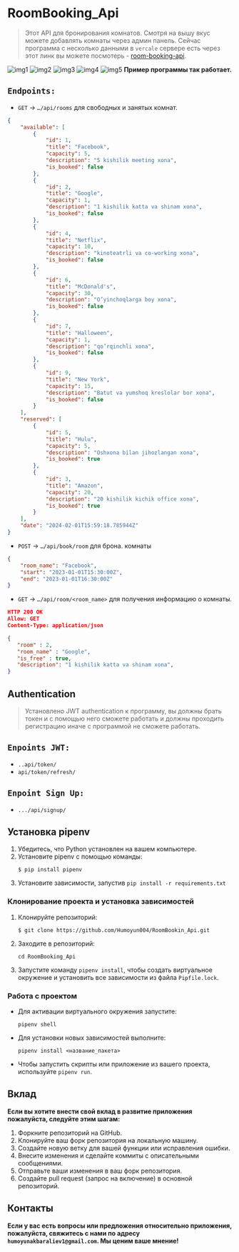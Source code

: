 # RoomBooking_Api


> Этот API для бронирования комнатов. Смотря на вышу вкус можете добавлять комнаты через админ панель. Сейчас программа с несколько данными в `vercale` сервере есть через этот линк вы можете посмотерь - [room-booking-api](https://room-booking-api-beta.vercel.app/api/signup/).


![img1](images/img1.jpg)
![img2](images/img2.jpg)
![img3](images/img3.jpg)
![img4](images/img4.jpg)
![img5](images/img5.jpg)
**Пример программы так работает.**

## `Endpoints:`
- `GET` → `…/api/rooms` для свободных и занятых комнат. 

```json
{
    "available": [
        {
            "id": 1,
            "title": "Facebook",
            "capacity": 5,
            "description": "5 kishilik meeting xona",
            "is_booked": false
        },
        {
            "id": 2,
            "title": "Google",
            "capacity": 1,
            "description": "1 kishilik katta va shinam xona",
            "is_booked": false
        },
        {
            "id": 4,
            "title": "Netflix",
            "capacity": 10,
            "description": "kinoteatrli va co-working xona",
            "is_booked": false
        },
        {
            "id": 6,
            "title": "McDonald's",
            "capacity": 30,
            "description": "O’yinchoqlarga boy xona",
            "is_booked": false
        },
        {
            "id": 7,
            "title": "Halloween",
            "capacity": 1,
            "description": "qo’rqinchli xona",
            "is_booked": false
        },
        {
            "id": 9,
            "title": "New York",
            "capacity": 15,
            "description": "Batut va yumshoq kreslolar bor xona",
            "is_booked": false
        }
    ],
    "reserved": [
        {
            "id": 5,
            "title": "Hulu",
            "capacity": 5,
            "description": "Oshxona bilan jihozlangan xona",
            "is_booked": true
        },
        {
            "id": 3,
            "title": "Amazon",
            "capacity": 20,
            "description": "20 kishilik kichik office xona",
            "is_booked": true
        }
    ],
    "date": "2024-02-01T15:59:18.785944Z"
}
```

- `POST` → `…/api/book/room` для брона. комнаты

```json
{
    "room_name": "Facebook",
    "start": "2023-01-01T15:30:00Z",
    "end": "2023-01-01T16:30:00Z"
}
```

- `GET` → `…/api/room/<room_name>` для получения информацию о комнаты.
```json
HTTP 200 OK
Allow: GET
Content-Type: application/json

{
   "room" : 2, 
   "room_name" : "Google",
   "is_free" : true, 
   "description": "1 kishilik katta va shinam xona",
}
```

## Authentication

> Установлено JWT authentication к программу, вы должны брать токен и с помощью него сможете работать и должны проходить регистрацию иначе с программой не сможете работать.

## `Enpoints JWT:`

- `..api/token/`
- `api/token/refresh/`

## `Enpoint Sign Up:`
- `.../api/signup/`


## Установка pipenv

1. Убедитесь, что Python установлен на вашем компьютере.
2. Установите pipenv с помощью команды:
    ```
    $ pip install pipenv
    ```
3. Установите зависимости, запустив `pip install -r requirements.txt`

### Клонирование проекта и установка зависимостей

1. Клонируйте репозиторий:
    ```
    $ git clone https://github.com/Humoyun004/RoomBookin_Api.git
    ```
2. Заходите в репозиторий:
    ```
    cd RoomBooking_Api
    ```

3. Запустите команду `pipenv install`, чтобы создать виртуальное окружение и установить все зависимости из файла `Pipfile.lock`.

### Работа с проектом

- Для активации виртуального окружения запустите:
    ```
    pipenv shell
    ```
- Для установки новых зависимостей выполните:
    ```
    pipenv install <название_пакета>
    ```
- Чтобы запустить скрипты или приложение из вашего проекта, используйте `pipenv run`.


## Вклад
**Если вы хотите внести свой вклад в развитие приложения  пожалуйста, следуйте этим шагам:**

1. Форкните репозиторий на GitHub.
2. Клонируйте ваш форк репозитория на локальную машину.
3. Создайте новую ветку для вашей функции или исправления ошибки.
4. Внесите изменения и сделайте коммиты с описательными сообщениями.
5. Отправьте ваши изменения в ваш форк репозитория.
6. Создайте pull request (запрос на включение) в основной репозиторий.

## Контакты
**Если у вас есть вопросы или предложения относительно приложения, пожалуйста, свяжитесь с нами по адресу `humoyunakbaraliev1@gmail.com`. Мы ценим ваше мнение!**



